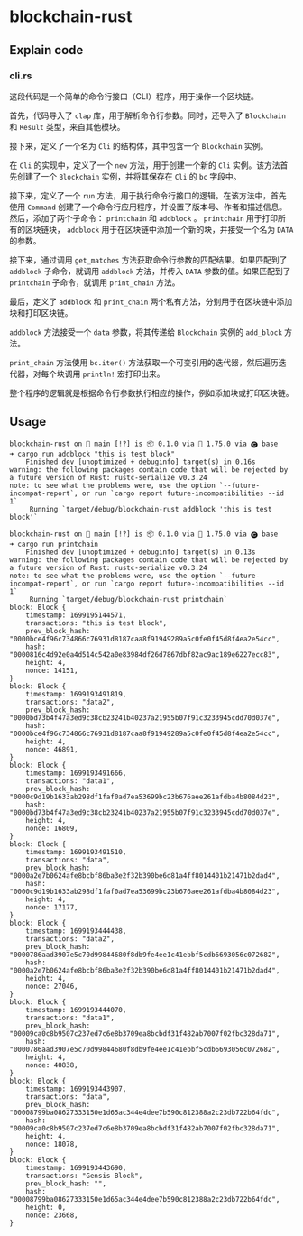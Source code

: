 # blockchain-rust

## Explain code

### cli.rs

这段代码是一个简单的命令行接口（CLI）程序，用于操作一个区块链。

首先，代码导入了 `clap` 库，用于解析命令行参数。同时，还导入了 `Blockchain` 和 `Result` 类型，来自其他模块。

接下来，定义了一个名为 `Cli` 的结构体，其中包含一个 `Blockchain` 实例。

在 `Cli` 的实现中，定义了一个 `new` 方法，用于创建一个新的 `Cli` 实例。该方法首先创建了一个 `Blockchain` 实例，并将其保存在 `Cli` 的 `bc` 字段中。

接下来，定义了一个 `run` 方法，用于执行命令行接口的逻辑。在该方法中，首先使用 `Command` 创建了一个命令行应用程序，并设置了版本号、作者和描述信息。然后，添加了两个子命令： `printchain` 和 `addblock` 。 `printchain` 用于打印所有的区块链块， `addblock` 用于在区块链中添加一个新的块，并接受一个名为 `DATA` 的参数。

接下来，通过调用 `get_matches` 方法获取命令行参数的匹配结果。如果匹配到了 `addblock` 子命令，就调用 `addblock` 方法，并传入 `DATA` 参数的值。如果匹配到了 `printchain` 子命令，就调用 `print_chain` 方法。

最后，定义了 `addblock` 和 `print_chain` 两个私有方法，分别用于在区块链中添加块和打印区块链。

 `addblock` 方法接受一个 `data` 参数，将其传递给 `Blockchain` 实例的 `add_block` 方法。

 `print_chain` 方法使用 `bc.iter()` 方法获取一个可变引用的迭代器，然后遍历迭代器，对每个块调用 `println!` 宏打印出来。

整个程序的逻辑就是根据命令行参数执行相应的操作，例如添加块或打印区块链。

## Usage

```shell
blockchain-rust on  main [!?] is 📦 0.1.0 via 🦀 1.75.0 via 🅒 base 
➜ cargo run addblock "this is test block"
    Finished dev [unoptimized + debuginfo] target(s) in 0.16s
warning: the following packages contain code that will be rejected by a future version of Rust: rustc-serialize v0.3.24
note: to see what the problems were, use the option `--future-incompat-report`, or run `cargo report future-incompatibilities --id 1`
     Running `target/debug/blockchain-rust addblock 'this is test block'`

blockchain-rust on  main [!?] is 📦 0.1.0 via 🦀 1.75.0 via 🅒 base 
➜ cargo run printchain                   
    Finished dev [unoptimized + debuginfo] target(s) in 0.13s
warning: the following packages contain code that will be rejected by a future version of Rust: rustc-serialize v0.3.24
note: to see what the problems were, use the option `--future-incompat-report`, or run `cargo report future-incompatibilities --id 1`
     Running `target/debug/blockchain-rust printchain`
block: Block {
    timestamp: 1699195144571,
    transactions: "this is test block",
    prev_block_hash: "0000bce4f96c734866c76931d8187caa8f91949289a5c0fe0f45d8f4ea2e54cc",
    hash: "0000816c4d92e0a4d514c542a0e83984df26d7867dbf82ac9ac189e6227ecc83",
    height: 4,
    nonce: 14151,
}
block: Block {
    timestamp: 1699193491819,
    transactions: "data2",
    prev_block_hash: "0000bd73b4f47a3ed9c38cb23241b40237a21955b07f91c3233945cdd70d037e",
    hash: "0000bce4f96c734866c76931d8187caa8f91949289a5c0fe0f45d8f4ea2e54cc",
    height: 4,
    nonce: 46891,
}
block: Block {
    timestamp: 1699193491666,
    transactions: "data1",
    prev_block_hash: "0000c9d19b1633ab298df1faf0ad7ea53699bc23b676aee261afdba4b8084d23",
    hash: "0000bd73b4f47a3ed9c38cb23241b40237a21955b07f91c3233945cdd70d037e",
    height: 4,
    nonce: 16809,
}
block: Block {
    timestamp: 1699193491510,
    transactions: "data",
    prev_block_hash: "0000a2e7b0624afe8bcbf86ba3e2f32b390be6d81a4ff8014401b21471b2dad4",
    hash: "0000c9d19b1633ab298df1faf0ad7ea53699bc23b676aee261afdba4b8084d23",
    height: 4,
    nonce: 17177,
}
block: Block {
    timestamp: 1699193444438,
    transactions: "data2",
    prev_block_hash: "0000786aad3907e5c70d99844680f8db9fe4ee1c41ebbf5cdb6693056c072682",
    hash: "0000a2e7b0624afe8bcbf86ba3e2f32b390be6d81a4ff8014401b21471b2dad4",
    height: 4,
    nonce: 27046,
}
block: Block {
    timestamp: 1699193444070,
    transactions: "data1",
    prev_block_hash: "00009ca0c8b9507c237ed7c6e8b3709ea8bcbdf31f482ab7007f02fbc328da71",
    hash: "0000786aad3907e5c70d99844680f8db9fe4ee1c41ebbf5cdb6693056c072682",
    height: 4,
    nonce: 40838,
}
block: Block {
    timestamp: 1699193443907,
    transactions: "data",
    prev_block_hash: "00008799ba08627333150e1d65ac344e4dee7b590c812388a2c23db722b64fdc",
    hash: "00009ca0c8b9507c237ed7c6e8b3709ea8bcbdf31f482ab7007f02fbc328da71",
    height: 4,
    nonce: 18078,
}
block: Block {
    timestamp: 1699193443690,
    transactions: "Gensis Block",
    prev_block_hash: "",
    hash: "00008799ba08627333150e1d65ac344e4dee7b590c812388a2c23db722b64fdc",
    height: 0,
    nonce: 23668,
}
```
